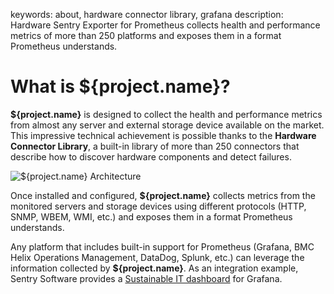 keywords: about, hardware connector library, grafana
description: Hardware Sentry Exporter for Prometheus collects health and performance metrics of more than 250 platforms and exposes them in a format Prometheus understands.

# What is **${project.name}**?

**${project.name}** is designed to collect the health and performance metrics from almost any server and external storage device available on the market. This impressive technical achievement is possible thanks to the **Hardware Connector Library**, a built-in library of more than 250 connectors that describe how to discover hardware components and detect failures.

![**${project.name}** Architecture](./images/mat_prom_architecture_diagram.png)

Once installed and configured, **${project.name}** collects metrics from the monitored servers and storage devices using different protocols (HTTP, SNMP, WBEM, WMI, etc.) and exposes them in a format Prometheus understands. 

Any platform that includes built-in support for Prometheus (Grafana, BMC Helix Operations Management, DataDog, Splunk, etc.) can leverage the information collected by **${project.name}**. As an integration example, Sentry Software provides a <a href="https:www.sentrysoftware.com/products/hardware-sentry-exporter.html" target="_blank">Sustainable IT dashboard</a> for Grafana.